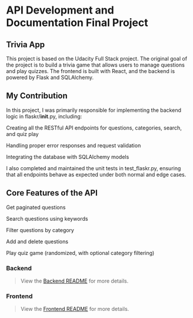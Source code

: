 # API Development and Documentation Final Project

## Trivia App

This project is based on the Udacity Full Stack project.
The original goal of the project is to build a trivia game that allows users to manage questions and play quizzes. The frontend is built with React, and the backend is powered by Flask and SQLAlchemy.

## My Contribution

In this project, I was primarily responsible for implementing the backend logic in flaskr/__init__.py, including:

Creating all the RESTful API endpoints for questions, categories, search, and quiz play

Handling proper error responses and request validation

Integrating the database with SQLAlchemy models

I also completed and maintained the unit tests in test_flaskr.py, ensuring that all endpoints behave as expected under both normal and edge cases.

## Core Features of the API
Get paginated questions

Search questions using keywords

Filter questions by category

Add and delete questions

Play quiz game (randomized, with optional category filtering)

### Backend

> View the [Backend README](./backend/README.md) for more details.

### Frontend

> View the [Frontend README](./frontend/README.md) for more details.
